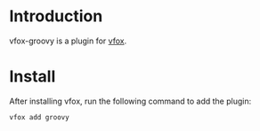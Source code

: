 # Introduction
vfox-groovy is a plugin for [vfox](https://vfox.lhan.me/).
# Install
After installing vfox, run the following command to add the plugin:
```bash
vfox add groovy
```